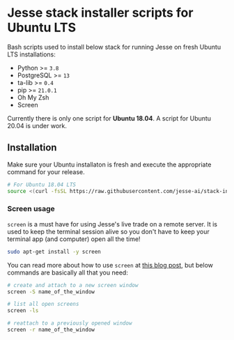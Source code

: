 # Jesse stack installer scripts for Ubuntu LTS

Bash scripts used to install below stack for running Jesse on fresh Ubuntu LTS installations:

- Python >= `3.8`
- PostgreSQL >= `13`
- ta-lib >= `0.4`
- pip >= `21.0.1`
- Oh My Zsh
- Screen

<!-- Currently there is one script for Ubuntu 18.04 LTS and one script for Ubuntu 20.04 LTS. -->
Currently there is only one script for **Ubuntu 18.04**. A script for Ubuntu 20.04 is under work. 

## Installation

Make sure your Ubuntu installaton is fresh and execute the appropriate command for your release.

```sh
# For Ubuntu 18.04 LTS
source <(curl -fsSL https://raw.githubusercontent.com/jesse-ai/stack-installer/master/ubuntu-18.04.sh)
```

<!-- # For Ubuntu 20.04 LTS
source <(curl -fsSL https://raw.githubusercontent.com/jesse-ai/stack-installer/master/ubuntu-20.04.sh) -->

### Screen usage

`screen` is a must have for using Jesse's live trade on a remote server. It is used to keep the terminal session alive so you don't have to keep your terminal app (and computer) open all the time!

```sh
sudo apt-get install -y screen
```

You can read more about how to use `screen` at [this blog post](https://www.digitalocean.com/community/tutorials/how-to-install-and-use-screen-on-an-ubuntu-cloud-server), but below commands are basically all that you need:

```sh
# create and attach to a new screen window
screen -S name_of_the_window

# list all open screens
screen -ls

# reattach to a previously opened window
screen -r name_of_the_window
```
